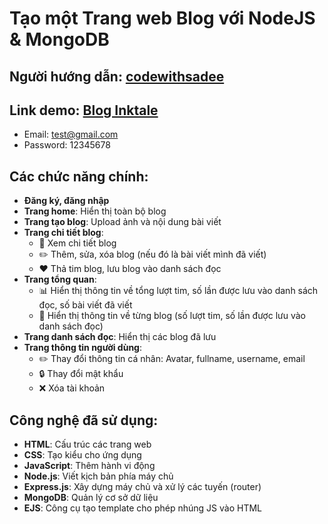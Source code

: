 # Tạo một Trang web Blog với NodeJS & MongoDB
## Người hướng dẫn: [codewithsadee](https://www.youtube.com/@codewithsadee)

## Link demo: [Blog Inktale](https://web-blog-inktale.onrender.com)
  - Email: test@gmail.com
  - Password: 12345678

    
## Các chức năng chính:
- **Đăng ký, đăng nhập**
- **Trang home**: Hiển thị toàn bộ blog
- **Trang tạo blog**: Upload ảnh và nội dung bài viết
- **Trang chi tiết blog**:
  - 📄 Xem chi tiết blog
  - ✏️ Thêm, sửa, xóa blog (nếu đó là bài viết mình đã viết)
  - ❤️ Thả tim blog, lưu blog vào danh sách đọc
- **Trang tổng quan**:
  - 📊 Hiển thị thông tin về tổng lượt tim, số lần được lưu vào danh sách đọc, số bài viết đã viết
  - 📝 Hiển thị thông tin về từng blog (số lượt tim, số lần được lưu vào danh sách đọc)
- **Trang danh sách đọc**: Hiển thị các blog đã lưu
- **Trang thông tin người dùng**:
  - ✏️ Thay đổi thông tin cá nhân: Avatar, fullname, username, email
  - 🔒 Thay đổi mật khẩu
  - ❌ Xóa tài khoản

    
## Công nghệ đã sử dụng:
- **HTML**: Cấu trúc các trang web
- **CSS**: Tạo kiểu cho ứng dụng
- **JavaScript**: Thêm hành vi động
- **Node.js**: Viết kịch bản phía máy chủ
- **Express.js**: Xây dựng máy chủ và xử lý các tuyến (router)
- **MongoDB**: Quản lý cơ sở dữ liệu
- **EJS**: Công cụ tạo template cho phép nhúng JS vào HTML

